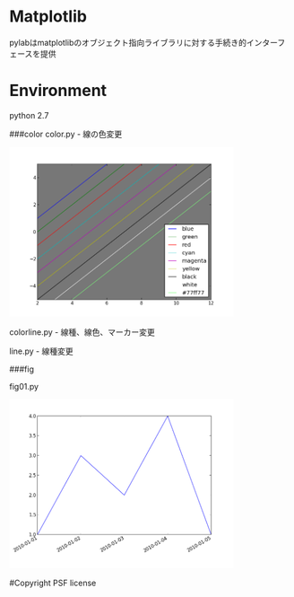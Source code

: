 # Matplotlib
pylabはmatplotlibのオブジェクト指向ライブラリに対する手続き的インターフェースを提供

# Environment
python 2.7

###color
color.py - 線の色変更

<img src="./Raw/images/color.png" width="400" alc="color">

colorline.py - 線種、線色、マーカー変更

line.py - 線種変更

###fig

fig01.py

<img src="./Raw/images/fig01.png" width="400" alc="fog01">

#Copyright
PSF license
